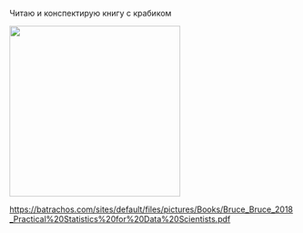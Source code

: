 Читаю и конспектирую книгу с крабиком

<img src='images/OReilly-russian.jpg' width=300>

https://batrachos.com/sites/default/files/pictures/Books/Bruce_Bruce_2018_Practical%20Statistics%20for%20Data%20Scientists.pdf
